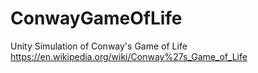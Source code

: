 # ConwayGameOfLife
Unity Simulation of Conway's Game of Life
https://en.wikipedia.org/wiki/Conway%27s_Game_of_Life
